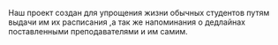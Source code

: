 Наш проект создан для упрощения жизни обычных студентов путям выдачи им их расписания ,а так же напоминания о дедлайнах поставленными преподавателями и им самим.
